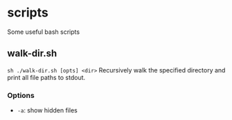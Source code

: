 # scripts
Some useful bash scripts

## walk-dir.sh
```sh ./walk-dir.sh [opts] <dir>```
Recursively walk the specified directory and print all file paths to stdout.
### Options
- `-a`: show hidden files
